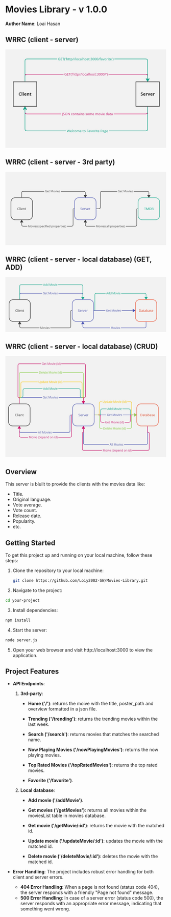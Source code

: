 # Movies Library - v 1.0.0

**Author Name**: Loai Hasan


## WRRC (client - server)

![WRRC (client - server)](images/wrrc_v1.jpg)

## WRRC (client - server - 3rd party)

![WRRC (client - server - 3rd party)](images/wrrc_v2.jpg)

## WRRC (client - server - local database) (GET, ADD)

![WRRC (client - server - local database) (GET, ADD)](images/wrrc_v3.jpg)

## WRRC (client - server - local database) (CRUD)

![WRRC (client - server - local database) (CRUD)](images/wrrc_v4.jpg)


## Overview

This server is bluilt to provide the clients with the movies data like:
* Title.
* Original language.
* Vote average.
* Vote count.
* Release date.
* Popularity.
* etc.


## Getting Started

To get this project up and running on your local machine, follow these steps:

1. Clone the repository to your local machine:
   ```bash
   git clone https://github.com/Loiy2002-SW/Movies-Library.git

   ```

2. Navigate to the project:
```bash
cd your-project
```

3. Install dependencies:
```bash
npm install
```
4. Start the server:
```bash
node server.js
```
5. Open your web browser and visit http://localhost:3000 to view the application.



## Project Features

- **API Endpoints**:

    1. **3rd-party**:

        - **Home ('/')**: returns the moive with the title, poster_path and overview formatted in a json file.

         - **Trending ('/trending')**: returns the trending movies within the last week.
    
         - **Search ('/search')**: returns movies that matches the searched name.

         - **Now Playing Movies ('/nowPlayingMovies')**: returns the now playing movies.

         - **Top Rated Movies ('/topRatedMovies')**: returns the top rated movies.

         - **Favorite ('/favorite')**.

    2. **Local database**:

       - **Add movie ('/addMovie')**. 

       - **Get movies ('/getMovies')**: returns all movies within the moviesList table in movies database.

       - **Get movie ('/getMovie/:id')**: returns the movie with the matched id.
           
       - **Update movie ('/updateMovie/:id')**: updates the movie with the matched id.

       - **Delete movie ('/deleteMovie/:id')**: deletes the movie with the matched id.



- **Error Handling**: The project includes robust error handling for both client and server errors.
    - **404 Error Handling**: When a page is not found (status code 404), the server responds with a friendly "Page not found" message.
    - **500 Error Handling**: In case of a server error (status code 500), the server responds with an appropriate error message, indicating that something went wrong.





